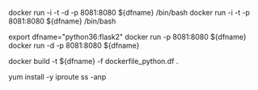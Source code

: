 
docker run -i -t -d -p 8081:8080 ${dfname} /bin/bash
docker run -i -t -p 8081:8080 ${dfname} /bin/bash

export dfname="python36:flask2"
docker run -p 8081:8080 ${dfname}
docker run -d -p 8081:8080 ${dfname}

docker build -t ${dfname} -f dockerfile_python.df .


 yum install -y iproute
 ss -anp

